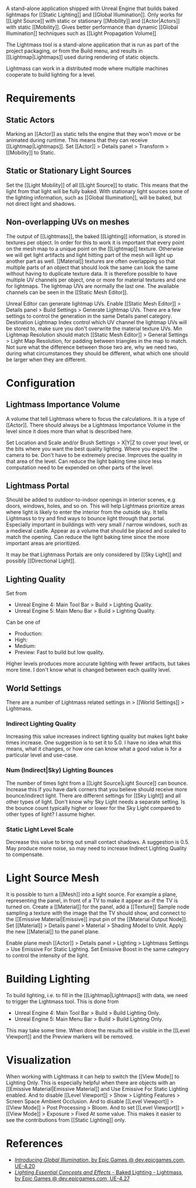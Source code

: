 A stand-alone application shipped with Unreal Engine that builds baked lightmaps for [[Static Lighting]] and [[Global Illumination]].
Only works for [[Light Source]] with static or stationary [[Mobility]] and [[Actor|Actors]] with static [[Mobility]].
Gives better performance than dynamic [[Global Illumination]] techniques such as [[Light Propagation Volume]]

The Lightmass tool is a stand-alone application that is run as part of the project packaging, or from the Build menu, and results in [[Lightmap|Lightmaps]] used during rendering of static objects.

Lightmass can work in a distributed mode where multiple machines cooperate to build lighting for a level.

# Requirements

## Static Actors

Marking an [[Actor]] as static tells the engine that they won't move or be animated during runtime.
This means that they can receive [[Lightmap|Lightmaps]].
Set [[Actor]] > Details panel > Transform > [[Mobility]] to Static.


## Static or Stationary Light Sources

Set the [[Light Mobility]] of all [[Light Source]] to static.
This means that the light from that light will be fully baked.
With stationary light sources some of the lighting information, such as [[Global Illumination]], will be baked, but not direct light and shadows.



## Non-overlapping UVs on meshes

The output of [[Lightmass]], the baked [[Lighting]] information, is stored in textures per object.
In order for this to work it is important that every point on the mesh map to a unique point on the [[Lightmap]] texture.
Otherwise we will get light artifacts and light hitting part of the mesh will light up another part as well.
[[Material]] textures are often overlapping so that multiple parts of an object that should look the same can look the same without having to duplicate texture data.
It is therefore possible to have multiple UV channels per object, one or more for material textures and one for lightmaps.
The lightmap UVs are normally the last one.
The available channels can be seen in the [[Static Mesh Editor]].

Unreal Editor can generate lightmap UVs.
Enable [[Static Mesh Editor]] > Details panel > Build Settings > Generate Lightmap UVs.
There are a few settings to control the generation in the same Details panel category.
Destination Lightmap Index control which UV channel the lightmap UVs will be stored to, make sure you don't overwrite the material texture UVs.
Min Lightmap Resolution should match [[Static Mesh Editor]] > General Settings > Light Map Resolution, for padding between triangles in the map to match.
Not sure what the difference between those two are, why we need two, during what circumstances they should be different, what which one should be larger when they are different.


# Configuration

## Lightmass Importance Volume

A volume that tell Lightmass where to focus the calculations.
It is a type of [[Actor]].
There should always be a Lightmass Importance Volume in the level since it does more than what is described here.

Set Location and Scale and/or Brush Settings > X|Y|Z to cover your level, or the bits where you want the best quality lighting.
Where you expect the camera to be.
Don't have to be extremely precise.
Improves the quality in that area of the level.
Can reduce the light baking time since less computation need to be expended on other parts of the level.



## Lightmass Portal

Should be added to outdoor-to-indoor openings in interior scenes, e.g doors, windows, holes, and so on.
This will help Lightmass prioritize areas where light is likely to enter the interior from the outside sky.
It tells Lightmass to try and find ways to bounce light through that portal.
Especially important in buildings with very small / narrow windows, such as a medieval castle.
Appear as a volume that should be placed and scaled to match the opening.
Can reduce the light baking time since the more important areas are prioritized.

It may be that Lightmass Portals are only considered by [[Sky Light]] and possibly [[Directional Light]].

## Lighting Quality

Set from
- Unreal Engine 4: Main Tool Bar > Build > Lighting Quality.
- Unreal Engine 5: Main Menu Bar > Build > Lighting Quality.

Can be one of
- Production:
- High:
- Medium:
- Preview: Fast to build but low quality.

Higher levels produces more accurate lighting with fewer artifacts, but takes more time.
I don't know what is changed between each quality level.


## World Settings

There are a number of Lightmass related settings in > [[World Settings]] > Lightmass.

### Indirect Lighting Quality

Increasing this value increases indirect lighting quality but makes light bake times increase.
One suggestion is to set it to 5.0.
I have no idea what this means, what it changes, or how one can know what a good value is for a particular level and use-case.

### Num (Indirect|Sky) Lighting Bounces

The number of times light from a [[Light Source|Light Source]] can bounce.
Increase this if you have dark corners that you believe should receive more bounce/indirect light.
There are different settings for [[Sky Light]] and all other types of light.
Don't know why Sky Light needs a separate setting.
Is the bounce count typically higher or lower for the Sky Light compared to other types of light?
I assume higher.

### Static Light Level Scale

Decrease this value to bring out small contact shadows.
A suggestion is 0.5.
May produce more noise, so may need to increase Indirect Lighting Quality to compensate.


# Light Source Mesh

It is possible to turn a [[Mesh]] into a light source.
For example a plane, representing the panel, in front of a TV to make it appear as-if the TV is turned on.
Create a [[Material]] for the panel, add a [[Texture]] Sample node sampling a texture with the image that the TV should show, and connect to the [[Emissive Material|Emissive]] input pin of the [[Material Output Node]].
Set [[Material]] > Details panel > Material > Shading Model  to Unlit.
Apply the new [[Material]] to the panel plane.

Enable plane mesh [[Actor]] > Details panel > Lighting > Lightmass Settings > Use Emissive For Static Lighting.
Set Emissive Boost in the same category to control the intensity of the light.

# Building Lighting

To build lighting, i.e. to fill in the [[Lightmap|Lightmaps]] with data, we need to trigger the Lightmass tool.
This is done from
- Unreal Engine 4: Main Tool Bar > Build > Build Lighting Only.
- Unreal Engine 5: Main Menu Bar > Build > Build Lighting Only.

This may take some time.
When done the results will be visible in the [[Level Viewport]] and the Preview markers will be removed.


# Visualization

When working with Lightmass it can help to switch the [[View Mode]] to Lighting Only.
This is especially helpful when there are objects with an [[Emissive Material|Emissive Material]] and Use Emissive For Static Lighting enabled.
And to disable [[Level Viewport]] > Show > Lighting Features > Screen Space Ambient Occlusion.
And to disable [[Level Viewport]] > [[View Mode]] > Post Processing > Bloom.
And to set [[Level Viewport]] > [[View Mode]] > Exposure > Fixed At some value.
This makes it easier to see the contributions from [[Static Lighting]] only.



# References

- [_Introducing Global Illumination_, by Epic Games @ dev.epicgames.com, UE-4.20](https://dev.epicgames.com/community/learning/courses/yon/introducing-global-illumination/yo8/introduction-to-global-illumination)
- [_Lighting Essential Concepts and Effects_ - Baked Lighting - Lightmass, by Epic Games @ dev.epicgames.com, UE-4.27](https://dev.epicgames.com/community/learning/courses/Xwp/lighting-essential-concepts-and-effects/229/baked-lighting-lightmass)
